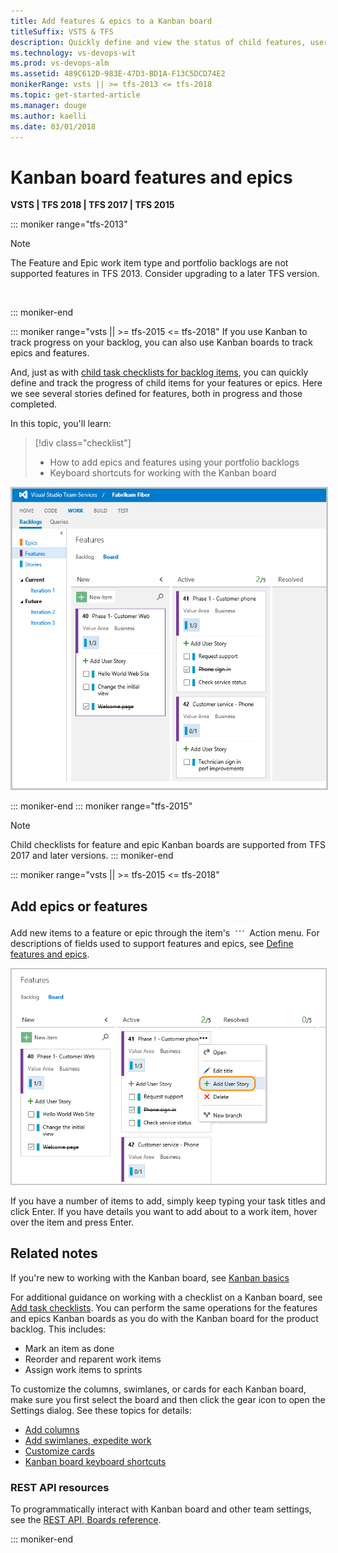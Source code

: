 ```yaml
---
title: Add features & epics to a Kanban board
titleSuffix: VSTS & TFS
description: Quickly define and view the status of child features, user stories, or product backlog items when working in the Kanban features or epic boards in Visual Studio Team Services 
ms.technology: vs-devops-wit
ms.prod: vs-devops-alm
ms.assetid: 489C612D-983E-47D3-BD1A-F13C5DCD74E2  
monikerRange: vsts || >= tfs-2013 <= tfs-2018
ms.topic: get-started-article
ms.manager: douge
ms.author: kaelli
ms.date: 03/01/2018
---
```




# Kanban board features and epics  


<b>VSTS | TFS 2018 | TFS 2017 | TFS 2015</b> 


::: moniker range="tfs-2013"
> [!NOTE]   
> The Feature and Epic work item type and portfolio backlogs are not supported features in TFS 2013. Consider upgrading to a later TFS version.

<!---
>[!NOTE]  
><b>Feature availability: </b>Child checklists for feature and epic Kanban boards are supported from VSTS and TFS 2017 and later versions.
-->  
::: moniker-end

::: moniker range="vsts || >= tfs-2015 <= tfs-2018"
If you use Kanban to track progress on your backlog, you can also use Kanban boards to track epics and features.  

And, just as with [child task checklists for backlog items](add-task-checklists.md), you can quickly define and track the progress of child items for your features or epics. Here we see several stories defined for features, both in progress and those completed.    

In this topic, you'll learn: 
> [!div class="checklist"] 
> * How to add epics and features using your portfolio backlogs    
> * Keyboard shortcuts for working with the Kanban board  

<img src="_img/features-with-stories.png" alt="Web portal, Features Kanban board with several user stories defined" style="border: 2px solid #C3C3C3;" />

::: moniker-end
::: moniker range="tfs-2015"
>[!NOTE]  
>Child checklists for feature and epic Kanban boards are supported from TFS 2017 and later versions.
::: moniker-end

::: moniker range="vsts || >= tfs-2015 <= tfs-2018" 
## Add epics or features    

Add new items to a feature or epic through the item's ![actions icon](../_img/icons/actions-icon.png) Action menu. For descriptions of fields used to support features and epics, see [Define features and epics](../backlogs/define-features-epics.md). 

<img src="_img/features-add-story.png" alt="Web portal, Feature Kanban board, Open the context menu of a feature to add a story" style="border: 1px solid #C3C3C3;" /> 

If you have a number of items to add, simply keep typing your task titles and click Enter. If you have details you want to add about to a work item, hover over the item and press Enter.  
 

## Related notes

If you're new to working with the Kanban board, see [Kanban basics](kanban-basics.md)

For additional guidance on working with a checklist on a Kanban board, see [Add task checklists](add-task-checklists.md). You can perform the same operations for the features and epics Kanban boards as you do with the Kanban board for the product backlog. This includes:    

- Mark an item as done  
- Reorder and reparent work items  
- Assign work items to sprints   

To customize the columns, swimlanes, or cards for each Kanban board, make sure you first select the board and then click the gear icon to open the Settings dialog. See these topics for details: 

* [Add columns](add-columns.md)  
* [Add swimlanes, expedite work](expedite-work.md)   
* [Customize cards](../customize/customize-cards.md)  
* [Kanban board keyboard shortcuts](kanban-board-keyboard-shortcuts.md) 

### REST API resources
To programmatically interact with Kanban board and other team settings, see the [REST API, Boards reference](https://docs.microsoft.com/en-us/rest/api/vsts/work/boards).

::: moniker-end